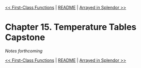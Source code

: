 [&lt;&lt; First-Class Functions](ch14-first-class-functions.md) | [README](README.md) | [Arrayed in Splendor &gt;&gt;](ch16-arrayed-in-splendor.md)

# Chapter 15. Temperature Tables Capstone

*Notes forthcoming*

[&lt;&lt; First-Class Functions](ch14-first-class-functions.md) | [README](README.md) | [Arrayed in Splendor &gt;&gt;](ch16-arrayed-in-splendor.md)